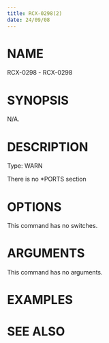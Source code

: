 ```yaml
---
title: RCX-0298(2)
date: 24/09/08
---
```


# NAME

RCX-0298 - RCX-0298

# SYNOPSIS

N/A.

# DESCRIPTION

Type: WARN

There is no *PORTS section

# OPTIONS

This command has no switches.

# ARGUMENTS

This command has no arguments.

# EXAMPLES

# SEE ALSO
